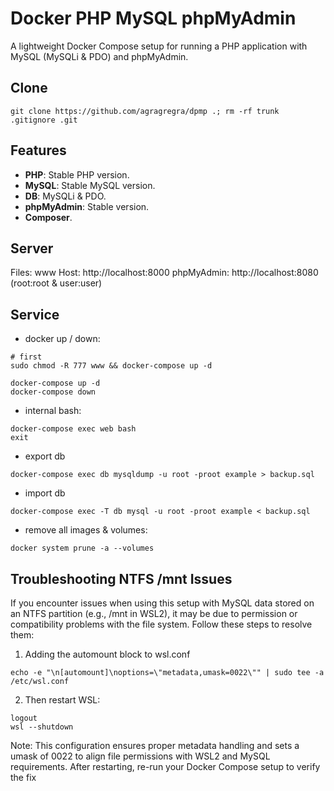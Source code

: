 # Docker PHP MySQL phpMyAdmin
A lightweight Docker Compose setup for running a PHP application with MySQL (MySQLi & PDO) and phpMyAdmin.

## Clone
```
git clone https://github.com/agragregra/dpmp .; rm -rf trunk .gitignore .git
```

## Features
- **PHP**: Stable PHP version.
- **MySQL**: Stable MySQL version.
- **DB**: MySQLi & PDO.
- **phpMyAdmin**: Stable version.
- **Composer**.

## Server
  Files: www
  Host: http://localhost:8000
  phpMyAdmin: http://localhost:8080 (root:root & user:user)

## Service

* docker up / down:
```
# first
sudo chmod -R 777 www && docker-compose up -d

docker-compose up -d
docker-compose down
```

* internal bash:
```
docker-compose exec web bash
exit
```

* export db
```
docker-compose exec db mysqldump -u root -proot example > backup.sql
```

* import db
```
docker-compose exec -T db mysql -u root -proot example < backup.sql
```

* remove all images & volumes:
```
docker system prune -a --volumes
```

## Troubleshooting NTFS /mnt Issues
If you encounter issues when using this setup with MySQL data stored on an NTFS partition (e.g., /mnt in WSL2), it may be due to permission or compatibility problems with the file system. Follow these steps to resolve them:

1. Adding the automount block to wsl.conf
```
echo -e "\n[automount]\noptions=\"metadata,umask=0022\"" | sudo tee -a /etc/wsl.conf
```

2. Then restart WSL:
```
logout
wsl --shutdown
```

Note: This configuration ensures proper metadata handling and sets a umask of 0022 to align file permissions with WSL2 and MySQL requirements. After restarting, re-run your Docker Compose setup to verify the fix
